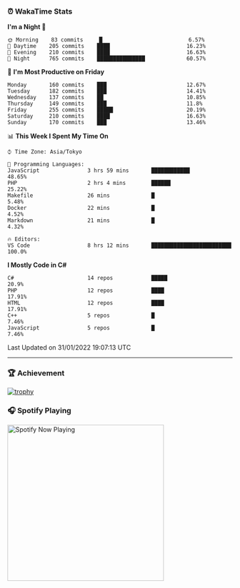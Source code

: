 ### ⏰ WakaTime Stats


<!--START_SECTION:waka-->
**I'm a Night 🦉** 

```text
🌞 Morning    83 commits     █                           6.57% 
🌆 Daytime    205 commits    ████                        16.23% 
🌃 Evening    210 commits    ████                        16.63% 
🌙 Night      765 commits    ███████████████             60.57%

```
📅 **I'm Most Productive on Friday** 

```text
Monday       160 commits    ███                         12.67% 
Tuesday      182 commits    ███                         14.41% 
Wednesday    137 commits    ██                          10.85% 
Thursday     149 commits    ███                         11.8% 
Friday       255 commits    █████                       20.19% 
Saturday     210 commits    ████                        16.63% 
Sunday       170 commits    ███                         13.46%

```


📊 **This Week I Spent My Time On** 

```text
⌚︎ Time Zone: Asia/Tokyo

💬 Programming Languages: 
JavaScript               3 hrs 59 mins       ████████████                48.65% 
PHP                      2 hrs 4 mins        ██████                      25.22% 
Makefile                 26 mins             █                           5.48% 
Docker                   22 mins             █                           4.52% 
Markdown                 21 mins             █                           4.32%

🔥 Editors: 
VS Code                  8 hrs 12 mins       █████████████████████████   100.0%

```

**I Mostly Code in C#** 

```text
C#                       14 repos            █████                       20.9% 
PHP                      12 repos            ████                        17.91% 
HTML                     12 repos            ████                        17.91% 
C++                      5 repos             █                           7.46% 
JavaScript               5 repos             █                           7.46%

```



 Last Updated on 31/01/2022 19:07:13 UTC
<!--END_SECTION:waka-->

---

### 🏆 Achievement

[![trophy](https://github-profile-trophy.vercel.app/?username=Slime-hatena&theme=flat&no-bg=true&no-frame=true&column=8)](https://github.com/ryo-ma/github-profile-trophy)

### 🎧 Spotify Playing

[<img src="https://spotify-now-playing-slime-hatena.vercel.app/api/spotify-playing" alt="Spotify Now Playing" width="350" />](https://open.spotify.com/user/slime_hatena)

<!--
**Slime-hatena/Slime-hatena** is a ✨ _special_ ✨ repository because its `README.md` (this file) appears on your GitHub profile.

Here are some ideas to get you started:

- 🔭 I’m currently working on ...
- 🌱 I’m currently learning ...
- 👯 I’m looking to collaborate on ...
- 🤔 I’m looking for help with ...
- 💬 Ask me about ...
- 📫 How to reach me: ...
- 😄 Pronouns: ...
- ⚡ Fun fact: ...
-->
